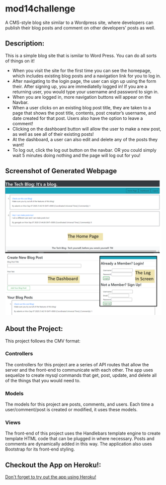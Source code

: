 # mod14challenge
A CMS-style blog site similar to a Wordpress site, where developers can publish their blog posts and comment on other developers’ posts as well.

## Description: 
This is a simple blog site that is ismilar to Word Press. You can do all sorts of things on it!

* When you visit the site for the first time you can see the homepage, which includes existing blog posts and a navigation link for you to log in. 
* After navigating to the login page, the user can sign up using the form their. After signing up, you are immediatelly logged in! If you are a returning user, you would type your username and password to sign in.
* When you are logged in, more navigation buttons will appear on the Navbar.
* When a user clicks on an existing blog post title, they are taken to a page that shows the post title, contents, post creator’s username, and date created for that post. Users also have the option to leave a comment!
* Clicking on the dashboard button will allow the user to make a new post, as well as see all of their existing posts!
* At the dashboard, a user can also edit and delete any of the posts they want!
* To log out, click the log out button on the navbar. OR you could simply wait 5 minutes doing nothing and the page will log out for you!

## Screenshot of Generated Webpage
![Sreenshot of Webpage](./assets/screenshot_of_app.png)

## About the Project:
This project follows the CMV format:

### Controllers
The controllers for this project are a series of API routes that allow the server and the front-end to communicate with each other. The app uses sequelize to create mysql commands that get, post, update, and delete all of the things that you would need to.

### Models
The models for this project are posts, comments, and users. Each time a user/comment/post is created or modified, it uses these models.

### Views
The front-end of this project uses the Handlebars template engine to create template HTML code that can be plugged in where necessary. Posts and comments are dynamically added in this way. The application also uses Bootstrap for its front-end styling.

## Checkout the App on Heroku!:
[Don't forget to try out the app using Heroku!](https://calm-garden-95272.herokuapp.com/)
